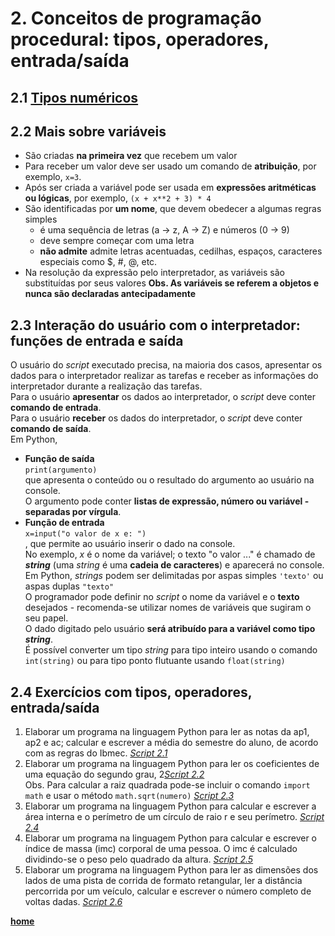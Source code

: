 # 2. Conceitos de programação procedural: tipos, operadores, entrada/saída  
## 2.1 [Tipos numéricos](https://docs.python.org/pt-br/3/library/stdtypes.html#numeric-types-int-float-complex)

## 2.2 Mais sobre variáveis  
- São criadas **na primeira vez** que recebem um valor   
- Para receber um valor deve ser usado um comando de **atribuição**, por exemplo, `x=3`.
- Após ser criada a variável pode ser usada em **expressões aritméticas ou lógicas**, por exemplo, `(x + x**2 + 3) * 4`
- São identificadas por **um nome**, que devem obedecer a algumas regras simples 
  - é uma sequência de letras (a → z, A → Z) e números (0 → 9)
  - deve sempre começar com uma letra
  - **não admite** admite letras acentuadas, cedilhas, espaços, caracteres especiais como $, #, @, etc. 
- Na resolução da expressão pelo interpretador, as variáveis são substituídas por seus valores
**Obs. As variáveis se referem a objetos e nunca são declaradas antecipadamente**  

## 2.3 Interação do usuário com o interpretador: funções de entrada e saída
O usuário do *script* executado precisa, na maioria dos casos, apresentar os dados para o interpretador realizar as tarefas e receber as informações do interpretador durante a realização das tarefas.  
Para o usuário **apresentar** os dados ao interpretador, o *script* deve conter **comando de entrada**.  
Para o usuário **receber** os dados do interpretador, o *script* deve conter **comando de saída**.  
Em Python,  
- **Função de saída**  
`print(argumento)`  
que apresenta o conteúdo ou o resultado do argumento ao usuário na console.  
O argumento pode conter **listas de expressão, número ou variável - separadas por vírgula**.  
- **Função de entrada**  
`x=input("o valor de x e: ")`  
, que permite ao usuário inserir o dado na console.  
No exemplo, *x* é o nome da variável; o texto "o valor ..." é chamado de ***string*** (uma *string* é uma **cadeia de caracteres**) e aparecerá no console.  
Em Python, *strings* podem ser delimitadas por aspas simples `'texto'` ou aspas duplas `"texto"`  
O programador pode definir no *script* o nome da variável e o **texto** desejados - recomenda-se utilizar nomes de variáveis que sugiram o seu papel.  
O dado digitado pelo usuário **será atribuído para a variável como tipo *string***.  
É possível converter um tipo *string* para tipo inteiro usando o comando `int(string)` ou para tipo ponto flutuante usando `float(string)`

## 2.4 Exercícios com tipos, operadores, entrada/saída  
1. Elaborar um programa na linguagem Python para ler as notas da ap1, ap2 e ac; calcular e escrever a média do semestre do aluno, de acordo com as regras do Ibmec.  [*Script 2.1*](https://github.com/claytonjasilva/prog_exemplos/blob/main/calcNota.py)
2. Elaborar um programa na linguagem Python para ler os coeficientes de uma equação do segundo grau, 2[*Script 2.2*](equacaoGrau2.gif)   
Obs. Para calcular a raiz quadrada pode-se incluir o comando `import math` e usar o método `math.sqrt(numero)`  [*Script 2.3*](https://github.com/claytonjasilva/prog_exemplos/blob/main/calcRaiz.py)  
3. Elaborar um programa na linguagem Python para calcular e escrever a área interna e o perímetro de um círculo de raio r e seu perímetro. [*Script 2.4*](https://github.com/claytonjasilva/prog_exemplos/blob/main/calcAreaCirc.py)
5. Elaborar um programa na linguagem Python para calcular e escrever o índice de massa (imc) corporal de uma pessoa. O imc é calculado dividindo-se o peso pelo quadrado da altura. [*Script 2.5*](https://github.com/claytonjasilva/prog_exemplos/blob/main/calcIMC.py)
6. Elaborar um programa na linguagem Python para ler as dimensões dos lados de uma pista de corrida de formato retangular, ler a distância percorrida por um veículo, calcular e escrever o número completo de voltas dadas. [*Script 2.6*](https://github.com/claytonjasilva/prog_exemplos/blob/main/calcVoltas.py)

**[home](https://github.com/claytonjasilva/claytonjasilva.github.io/blob/main/progPython_aulas.md)**
